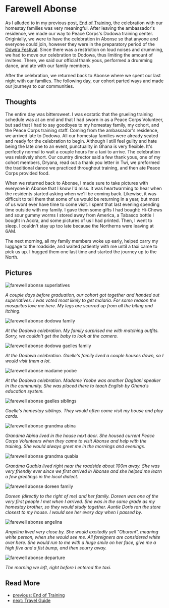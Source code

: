 # Farewell Abonse
As I alluded to in my previous post, [End of Training](/end_of_training.md), the celebration with our homestay families was very meaningful. After leaving the ambassador's residence, we made our way to Peace Corps's Dodowa training center. Originially, we were to have the celebration in Abonse so that anyone and everyone could join, however they were in the preparatory period of the [Odwira Festival](). Since there was a restriction on loud noises and drumming, we had to move our celebration to Dodowa, thus limiting the amount of invitees. There, we said our official thank yous, performed a drumming dance, and ate with our family members.

After the celebration, we returned back to Abonse where we spent our last night with our families. The following day, our cohort parted ways and made our journeys to our communities.

## Thoughts

The entire day was bittersweet. I was ecstatic that the grueling training schedule was at an end and that I had sworn in as a Peace Corps Volunteer, but sad that I had to say goodbyes to my homestay family, my cohort, and the Peace Corps training staff. Coming from the ambassador's residence, we arrived late to Dodowa. All our homestay families were already seated and ready for the celebration to begin. Although I still feel guilty and hate being the late one to an event, punctuality in Ghana is very flexible. It's perfectly normal to wait a couple hours for a taxi to arrive. The celebration was relatively short. Our country director said a few thank yous, one of my cohort members, Dryana, read out a thank you letter in Twi, we preformed the traditional dance we practiced throughout training, and then ate Peace Corps provided food.

When we returned back to Abonse, I made sure to take pictures with everyone in Abonse that I know I'd miss. It was heartwarming to hear when the residents started asking when we'll be coming back. Likewise, it was difficult to tell them that some of us would be returning in a year, but most of us wont ever have time to come visit. I spent that last evening spending time outside with my family. I gave them some gifts I had bought: Hi-Chews and sour gummy worms I stored away from America, a Tabasco bottle I bought in Accra, and some pictures of us I had printed. Then, I went to sleep. I couldn't stay up too late because the Northerns were leaving at 6AM.

The next morning, all my family members woke up early, helped carry my luggage to the roadside, and waited patiently with me until a taxi came to pick us up. I hugged them one last time and started the journey up to the North.

## Pictures

![farewell abonse superlatives](/images/farewell_abonse/superlatives.png)

*A couple days before graduation, our cohort got together and handed out superlatives. I was voted most likely to get malaria. For some reason the mosquitos love me here. My legs are scarred up from all the biting and itching.*

![farewell abonse dodowa family](/images/farewell_abonse/dodowa_family.png)

*At the Dodowa celebration. My family surprised me with matching outfits. Sorry, we couldn't get the baby to look at the camera.*

![farewell abonse dodowa gaelles family](/images/farewell_abonse/dodowa_gaelles_family.png)

*At the Dodowa celebration. Gaelle's family lived a couple houses down, so I would visit them a lot.*

![farewell abonse madame yoobe](/images/farewell_abonse/madame_yoobe.png)

*At the Dodowa celebration. Madame Yoobe was another Dagbani speaker in the community. She was placed there to teach English by Ghana's education system.*

![farewell abonse gaelles siblings](/images/farewell_abonse/gaelles_siblings.png)

*Gaelle's homestay siblings. They would often come visit my house and play cards.*

![farewell abonse grandma abina](/images/farewell_abonse/grandma_abina.png)

*Grandma Abina lived in the house next door. She housed current Peace Corps Volunteers when they came to visit Abonse and help with the training. She would always greet me in the mornings and evenings.*

![farewell abonse grandma quabia](/images/farewell_abonse/grandma_quabia.png)

*Grandma Quabia lived right near the roadside about 100m away. She was very friendly ever since we first arrived in Abonse and she helped me learn a few greetings in the local dialect.*


![farewell abonse doreen family](/images/farewell_abonse/doreen_family.png)

*Doreen (directly to the right of me) and her family. Doreen was one of the very first people I met when I arrived. She was in the same grade as my homestay brother, so they would study together. Auntie Doris ran the store closest to my house. I would see her every day when I passed by.*

![farewell abonse angelina](/images/farewell_abonse/angelina.png)

*Angelina lived very close by. She would excitedly yell "Oburoni", meaning white person, when she would see me. All foreigners are considered white over here. She would run to me with a huge smile on her face, give me a high five and a fist bump, and then scurry away.*

![farewell abonse departure](/images/farewell_abonse/departure.png)

*The morning we left, right before I entered the taxi.*

## Read More
 - [previous: End of Training](/end_of_training.md)
 - [next: Travel Guide](/travel_guide.md)
